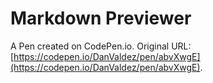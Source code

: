 # Markdown Previewer

A Pen created on CodePen.io. Original URL: [https://codepen.io/DanValdez/pen/abvXwgE](https://codepen.io/DanValdez/pen/abvXwgE).


